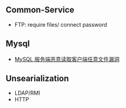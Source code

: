 ## Common-Service
- FTP: require files/ connect password


## Mysql
- [MySQL 服务端恶意读取客户端任意文件漏洞](https://cloud.tencent.com/developer/article/1818089)

## Unsearialization
- LDAP/RMI
- HTTP

